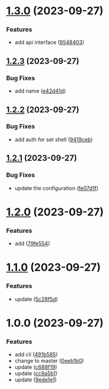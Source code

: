 # [1.3.0](https://github.com/fwx5618177/operculum/compare/v1.2.3...v1.3.0) (2023-09-27)


### Features

* add api interface ([9548403](https://github.com/fwx5618177/operculum/commit/95484033edf5c663e1508f6abe2bacb6af7742e5))

## [1.2.3](https://github.com/fwx5618177/operculum/compare/v1.2.2...v1.2.3) (2023-09-27)


### Bug Fixes

* add name ([e42d41d](https://github.com/fwx5618177/operculum/commit/e42d41daa80304e053eba7e6755679686b354a9d))

## [1.2.2](https://github.com/fwx5618177/operculum/compare/v1.2.1...v1.2.2) (2023-09-27)


### Bug Fixes

* add auth for set shell ([9419ceb](https://github.com/fwx5618177/operculum/commit/9419ceb845522efddfff1691434f8954b7eb9103))

## [1.2.1](https://github.com/fwx5618177/operculum/compare/v1.2.0...v1.2.1) (2023-09-27)


### Bug Fixes

* update the configuration ([fe07d1f](https://github.com/fwx5618177/operculum/commit/fe07d1fc3b7e48b7b683881dff8beaa008788920))

# [1.2.0](https://github.com/fwx5618177/operculum/compare/v1.1.0...v1.2.0) (2023-09-27)


### Features

* add ([79fe554](https://github.com/fwx5618177/operculum/commit/79fe554bcedf5c6668f91168c5bda62213a5ac7c))

# [1.1.0](https://github.com/fwx5618177/operculum/compare/v1.0.0...v1.1.0) (2023-09-27)


### Features

* update ([5c28f5d](https://github.com/fwx5618177/operculum/commit/5c28f5dcd0cfbd2d3dba805e64edb83c9b6dfe38))

# 1.0.0 (2023-09-27)


### Features

* add cli ([491b585](https://github.com/fwx5618177/operculum/commit/491b585623415b247c70bf20fd342c9e2e960bac))
* change to master ([0eeb1b0](https://github.com/fwx5618177/operculum/commit/0eeb1b05691fcb85f8d6f5f25143966abe46854d))
* update ([c688f19](https://github.com/fwx5618177/operculum/commit/c688f19bbdd70f3ce8df4f4ae3103945c8c2cea3))
* update ([cc9a5b1](https://github.com/fwx5618177/operculum/commit/cc9a5b1525e2bdaf3520becd1215a8622aa5caa9))
* update ([9ede1e1](https://github.com/fwx5618177/operculum/commit/9ede1e1aa50c325a32c2ee314817018e12700cbb))
